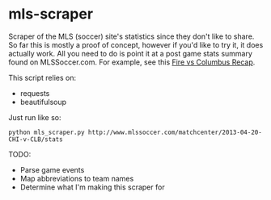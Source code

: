 mls-scraper
===========

Scraper of the MLS (soccer) site's statistics since they don't like to share. 
So far this is mostly a proof of concept, however if you'd like to try it, it 
does actually work. All you need to do is point it at a post game stats summary
found on MLSSoccer.com. For example, see this [Fire vs Columbus Recap](http://www.mlssoccer.com/matchcenter/2013-04-20-CHI-v-CLB/stats).

This script relies on:

* requests
* beautifulsoup

Just run like so:

    python mls_scraper.py http://www.mlssoccer.com/matchcenter/2013-04-20-CHI-v-CLB/stats

TODO:

* Parse game events
* Map abbreviations to team names
* Determine what I'm making this scraper for
